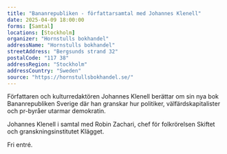 ```yaml
---
title: "Bananrepubliken - författarsamtal med Johannes Klenell"
date: 2025-04-09 18:00:00
forms: [Samtal]
locations: [Stockholm]
organizer: "Hornstulls bokhandel"
addressName: "Hornstulls bokhandel"
streetAddress: "Bergsunds strand 32"
postalCode: "117 38"
addressRegion: "Stockholm"
addressCountry: "Sweden"
source: "https://hornstullsbokhandel.se/"
---
```

Författaren och kulturredaktören Johannes Klenell berättar om sin nya bok Bananrepubliken Sverige där han granskar hur politiker, välfärdskapitalister och pr-byråer utarmar demokratin. 

Johannes Klenell i samtal med Robin Zachari, chef för folkrörelsen Skiftet och granskningsinstitutet Klägget.

Fri entré.